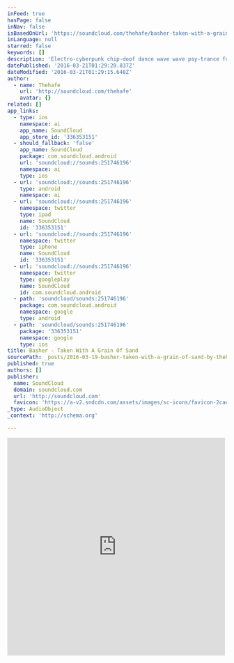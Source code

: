 ```yaml
---
inFeed: true
hasPage: false
inNav: false
isBasedOnUrl: 'https://soundcloud.com/thehafe/basher-taken-with-a-grain-of-sand'
inLanguage: null
starred: false
keywords: []
description: 'Electro-cyberpunk chip-doof dance wave wave psy-trance fusion!!'
datePublished: '2016-03-21T01:29:20.837Z'
dateModified: '2016-03-21T01:29:15.648Z'
author:
  - name: Thehafe
    url: 'http://soundcloud.com/thehafe'
    avatar: {}
related: []
app_links:
  - type: ios
    namespace: ai
    app_name: SoundCloud
    app_store_id: '336353151'
  - should_fallback: 'false'
    app_name: SoundCloud
    package: com.soundcloud.android
    url: 'soundcloud://sounds:251746196'
    namespace: ai
    type: ios
  - url: 'soundcloud://sounds:251746196'
    type: android
    namespace: ai
  - url: 'soundcloud://sounds:251746196'
    namespace: twitter
    type: ipad
    name: SoundCloud
    id: '336353151'
  - url: 'soundcloud://sounds:251746196'
    namespace: twitter
    type: iphone
    name: SoundCloud
    id: '336353151'
  - url: 'soundcloud://sounds:251746196'
    namespace: twitter
    type: googleplay
    name: SoundCloud
    id: com.soundcloud.android
  - path: 'soundcloud/sounds:251746196'
    package: com.soundcloud.android
    namespace: google
    type: android
  - path: 'soundcloud/sounds:251746196'
    package: '336353151'
    namespace: google
    type: ios
title: Basher - Taken With A Grain Of Sand
sourcePath: _posts/2016-03-19-basher-taken-with-a-grain-of-sand-by-thehafe.md
published: true
authors: []
publisher:
  name: SoundCloud
  domain: soundcloud.com
  url: 'http://soundcloud.com'
  favicon: 'https://a-v2.sndcdn.com/assets/images/sc-icons/favicon-2cadd14b.ico'
_type: AudioObject
_context: 'http://schema.org'

---
```

<iframe src="https://cdn.embedly.com/widgets/media.html?src=https%3A%2F%2Fw.soundcloud.com%2Fplayer%2F%3Fvisual%3Dtrue%26url%3Dhttp%253A%252F%252Fapi.soundcloud.com%252Ftracks%252F251746196%26show_artwork%3Dtrue&amp;url=https%3A%2F%2Fsoundcloud.com%2Fthehafe%2Fbasher-taken-with-a-grain-of-sand&amp;image=http%3A%2F%2Fi1.sndcdn.com%2Fartworks-000150816568-bqdw6y-t500x500.jpg&amp;key=b7d04c9b404c499eba89ee7072e1c4f7&amp;type=text%2Fhtml&amp;schema=soundcloud" width="500" height="500" scrolling="no" frameborder="0" allowfullscreen="allowfullscreen" style=""></iframe>